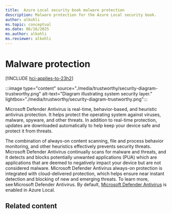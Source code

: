 ```yaml
---
title:  Azure Local security book malware protection
description: Malware protection for the Azure Local security book.
author: alkohli
ms.topic: conceptual
ms.date: 06/16/2025
ms.author: alkohli
ms.reviewer: alkohli
---
```


# Malware protection

[!INCLUDE [hci-applies-to-23h2](../includes/hci-applies-to-23h2.md)]

:::image type="content" source="./media/trustworthy/security-diagram-trustworthy.png" alt-text="Diagram illustrating system security layer." lightbox="./media/trustworthy/security-diagram-trustworthy.png":::

Microsoft Defender Antivirus is real-time, behavior-based, and heuristic antivirus protection. It helps protect the operating system against viruses, malware, spyware, and other threats. In addition to real-time protection, updates are downloaded automatically to help keep your device safe and protect it from threats.

The combination of always-on content scanning, file and process behavior monitoring, and other heuristics effectively prevents security threats. Microsoft Defender Antivirus continually scans for malware and threats, and it detects and blocks potentially unwanted applications (PUA) which are applications that are deemed to negatively impact your device but are not considered malware. Microsoft Defender Antivirus always-on protection is integrated with cloud-delivered protection, which helps ensure near instant detection and blocking of new and emerging threats. To learn more, see Microsoft Defender Antivirus. By default, [Microsoft Defender Antivirus](/defender-endpoint/microsoft-defender-antivirus-on-windows-server) is enabled in Azure Local.


## Related content
